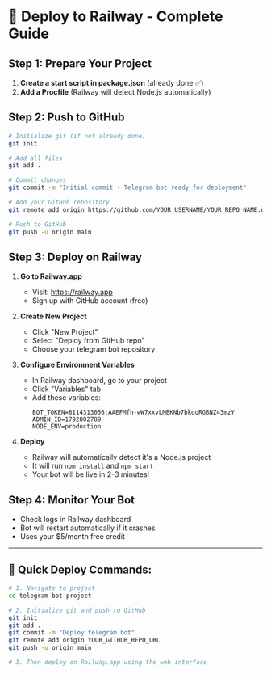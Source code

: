 # 🚂 Deploy to Railway - Complete Guide

## Step 1: Prepare Your Project

1. **Create a start script in package.json** (already done ✅)
2. **Add a Procfile** (Railway will detect Node.js automatically)

## Step 2: Push to GitHub

```bash
# Initialize git (if not already done)
git init

# Add all files
git add .

# Commit changes
git commit -m "Initial commit - Telegram bot ready for deployment"

# Add your GitHub repository
git remote add origin https://github.com/YOUR_USERNAME/YOUR_REPO_NAME.git

# Push to GitHub
git push -u origin main
```

## Step 3: Deploy on Railway

1. **Go to Railway.app**
   - Visit: https://railway.app
   - Sign up with GitHub account (free)

2. **Create New Project**
   - Click "New Project"
   - Select "Deploy from GitHub repo"
   - Choose your telegram bot repository

3. **Configure Environment Variables**
   - In Railway dashboard, go to your project
   - Click "Variables" tab
   - Add these variables:
     ```
     BOT_TOKEN=8114313056:AAEFMfh-wW7xxvLMBKNb7bkooRG8NZ43mzY
     ADMIN_ID=1792802789
     NODE_ENV=production
     ```

4. **Deploy**
   - Railway will automatically detect it's a Node.js project
   - It will run `npm install` and `npm start`
   - Your bot will be live in 2-3 minutes!

## Step 4: Monitor Your Bot
- Check logs in Railway dashboard
- Bot will restart automatically if it crashes
- Uses your $5/month free credit

---

## 🎯 Quick Deploy Commands:

```bash
# 1. Navigate to project
cd telegram-bot-project

# 2. Initialize git and push to GitHub
git init
git add .
git commit -m "Deploy telegram bot"
git remote add origin YOUR_GITHUB_REPO_URL
git push -u origin main

# 3. Then deploy on Railway.app using the web interface
``` 